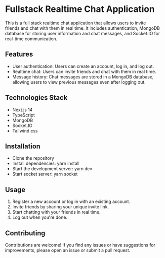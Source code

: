# Fullstack Realtime Chat Application

This is a full stack realtime chat application that allows users to invite friends and chat with them in real time. It includes authentication, MongoDB database for storing user information and chat messages, and Socket.IO for real-time communication.

## Features

- User authentication: Users can create an account, log in, and log out.
- Realtime chat: Users can invite friends and chat with them in real time.
- Message history: Chat messages are stored in a MongoDB database, allowing users to view previous messages even after logging out.

## Technologies Stack

- Next.js 14
- TypeScript
- MongoDB
- Socket.IO
- Tailwind.css

## Installation

- Clone the repository
- Install dependencies: yarn install
- Start the development server: yarn dev
- Start socket server: yarn socket

## Usage

1. Register a new account or log in with an existing account.
2. Invite friends by sharing your unique invite link.
3. Start chatting with your friends in real time.
4. Log out when you're done.

## Contributing

Contributions are welcome! If you find any issues or have suggestions for improvements, please open an issue or submit a pull request.